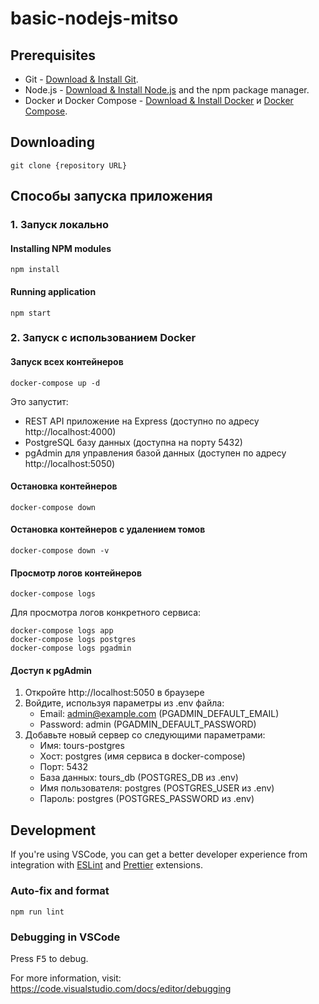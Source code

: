 # basic-nodejs-mitso

## Prerequisites

- Git - [Download & Install Git](https://git-scm.com/downloads).
- Node.js - [Download & Install Node.js](https://nodejs.org/en/download/) and the npm package
  manager.
- Docker и Docker Compose - [Download & Install Docker](https://docs.docker.com/get-docker/) и [Docker Compose](https://docs.docker.com/compose/install/).

## Downloading

```
git clone {repository URL}
```

## Способы запуска приложения

### 1. Запуск локально

#### Installing NPM modules

```
npm install
```

#### Running application

```
npm start
```

### 2. Запуск с использованием Docker

#### Запуск всех контейнеров

```
docker-compose up -d
```

Это запустит:
- REST API приложение на Express (доступно по адресу http://localhost:4000)
- PostgreSQL базу данных (доступна на порту 5432)
- pgAdmin для управления базой данных (доступен по адресу http://localhost:5050)

#### Остановка контейнеров

```
docker-compose down
```

#### Остановка контейнеров с удалением томов

```
docker-compose down -v
```

#### Просмотр логов контейнеров

```
docker-compose logs
```

Для просмотра логов конкретного сервиса:

```
docker-compose logs app
docker-compose logs postgres
docker-compose logs pgadmin
```

#### Доступ к pgAdmin

1. Откройте http://localhost:5050 в браузере
2. Войдите, используя параметры из .env файла:
   - Email: admin@example.com (PGADMIN_DEFAULT_EMAIL)
   - Password: admin (PGADMIN_DEFAULT_PASSWORD)
3. Добавьте новый сервер со следующими параметрами:
   - Имя: tours-postgres
   - Хост: postgres (имя сервиса в docker-compose)
   - Порт: 5432
   - База данных: tours_db (POSTGRES_DB из .env)
   - Имя пользователя: postgres (POSTGRES_USER из .env)
   - Пароль: postgres (POSTGRES_PASSWORD из .env)

## Development

If you're using VSCode, you can get a better developer experience from integration with
[ESLint](https://marketplace.visualstudio.com/items?itemName=dbaeumer.vscode-eslint) and
[Prettier](https://marketplace.visualstudio.com/items?itemName=esbenp.prettier-vscode) extensions.

### Auto-fix and format

```
npm run lint
```

### Debugging in VSCode

Press <kbd>F5</kbd> to debug.

For more information, visit: https://code.visualstudio.com/docs/editor/debugging
